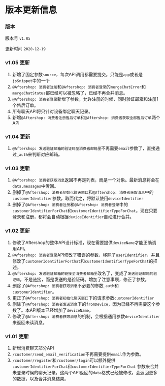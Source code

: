 # 版本更新信息

### 版本

版本号 `v1.05`

更新时间 `2020-12-19`

### v1.05 更新
1. 新增了固定参数`source`，每次API调用都需要提交，只能是`app`或者是`jsSnippet`中的一个 
2. `@Aftershop: 消费者注册`和`@Aftershop: 消费者登录`的`mergeChatError`和`mergeChatStatus`都已经可以被忽略了，已经不再合并消息。
3. `@Aftershop: 消费者登录`新增了参数，允许注册的时候，同时验证邮箱和注册1个售后订单。
4. 所有聊天API将只针对设备绑定聊天记录。
5. 新增`@Aftershop: 消费者注册售后订单`和`@Aftershop: 消费者获取全部售后订单`两个API

### v1.04 更新
1. `@Aftershop: 发送验证邮箱的验证码至消费者邮箱里`不再需要`email`参数了，直接通过`_auth`来判断对应邮箱。

### v1.03 更新
1. `@Aftershop: 消费者获取消息`返回不再是列表，而是一个对象。最新消息将会在`data.messages`中传回。
2. 删掉了`@Aftershop: 消费者初始化聊天窗口`和`@Aftershop: 消费者获取消息`中的`customerIdentifier`参数。取而代之，将默认使用`deviceIdentifier`
3. 删掉了`@Aftershop: 消费者注册`和`@Aftershop: 消费者登录`中的`customerIdentifierForChat`和`customerIdentifierTypeForChat`，现在只要登录和注册，都将会自动根据`deviceIdentifier`自动进行合并。
 

### v1.02 更新
1. 修改了Aftershop的整体API设计标准，现在需要提供`deviceName`才能正确调用API。
2. `@Aftershop: 消费者登录`API修改了错误的参数，移除了`userIdentifier`，并且修改了`customerIdentifierForChat`和`customerIdentifierTypeForChat`的描述。
3. `@Aftershop: 发送验证邮箱的链接至消费者邮箱里`改名了，变成了`发送验证邮箱的验证码`。不是链接，而是发送的是验证码。增加了注意事项，修正了参数。
4. 删除了`@Aftershop: 消费者获取消息`不必要的参数`_auth`和`customerIdentifier`。
5. 更正了`@Aftershop: 消费者初始化聊天窗口`下的请求参数`customerIdentifier`
6. 删除了`@Aftershop: 消费者发送消息`下的`fromDevice`，因为已经不再需要这个参数了。本API版本已经增加了`deviceName`。
7. 修改了`@Aftershop: 消费者获取消息`的机制，会根据通用参数`deviceIdentifier`来返回未读消息。

### v1.01 更新

1. 新增消费聊天部分API
2. `/customer/send_email_verification`不再需要提供`email`作为参数。
3. `/customer/register`和`/customer/login`可以额外提供`customerIdentifierForChat`和`customerIdentifierTypeForChat`
参数来合并未登录时候的聊天记录。这两个API返回的`data`格式已经被修改，会返回更多的数据，以及合并消息结果。



